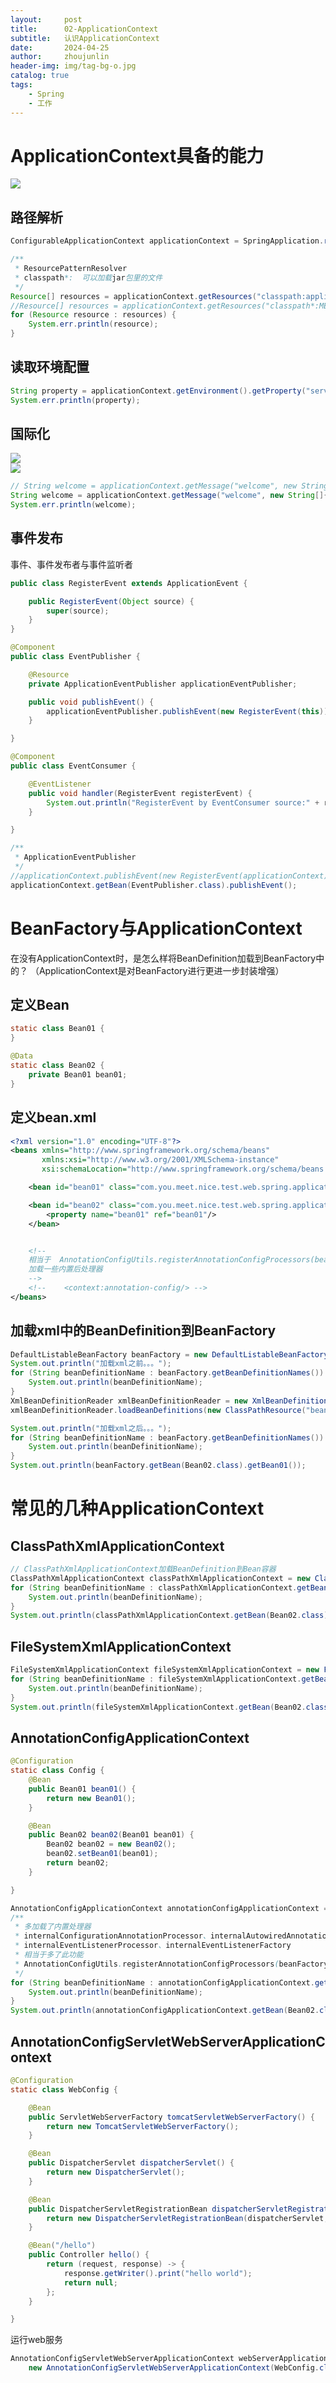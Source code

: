 ```yaml
---
layout:     post
title:      02-ApplicationContext
subtitle:   认识ApplicationContext
date:       2024-04-25
author:     zhoujunlin
header-img: img/tag-bg-o.jpg
catalog: true
tags:
    - Spring
    - 工作
---
```



<a name="SoiH9"></a>
# ApplicationContext具备的能力
![](https://pic.imgdb.cn/item/662a0e3a0ea9cb1403360960.png)
<a name="r7MtU"></a>
## 路径解析
```java
ConfigurableApplicationContext applicationContext = SpringApplication.run(ApplicationContextTest01.class, args);

/**
 * ResourcePatternResolver
 * classpath*:  可以加载jar包里的文件
 */
Resource[] resources = applicationContext.getResources("classpath:application.yaml");
//Resource[] resources = applicationContext.getResources("classpath*:META-INF/spring.factories");
for (Resource resource : resources) {
    System.err.println(resource);
}
```
<a name="YlW6d"></a>
## 读取环境配置
```java
String property = applicationContext.getEnvironment().getProperty("server.port");
System.err.println(property);
```
<a name="qAvCZ"></a>
## 国际化
![](https://pic.imgdb.cn/item/662a0f230ea9cb140338248a.webp)
<br/>
![](https://pic.imgdb.cn/item/662a0e7d0ea9cb1403369d2a.webp)
```java
// String welcome = applicationContext.getMessage("welcome", new String[]{"zhoujunlin", DateUtil.now()}, Locale.CHINA);
String welcome = applicationContext.getMessage("welcome", new String[]{"zhoujunlin", DateUtil.now()}, Locale.US);
System.err.println(welcome);
```
<a name="nfk9g"></a>
## 事件发布
事件、事件发布者与事件监听者
```java
public class RegisterEvent extends ApplicationEvent {

    public RegisterEvent(Object source) {
        super(source);
    }
}

@Component
public class EventPublisher {

    @Resource
    private ApplicationEventPublisher applicationEventPublisher;

    public void publishEvent() {
        applicationEventPublisher.publishEvent(new RegisterEvent(this));
    }

}

@Component
public class EventConsumer {

    @EventListener
    public void handler(RegisterEvent registerEvent) {
        System.out.println("RegisterEvent by EventConsumer source:" + registerEvent.getSource());
    }

}
```
```java
/**
 * ApplicationEventPublisher
 */
//applicationContext.publishEvent(new RegisterEvent(applicationContext));
applicationContext.getBean(EventPublisher.class).publishEvent();
```
<a name="tkt7K"></a>
# BeanFactory与ApplicationContext
在没有ApplicationContext时，是怎么样将BeanDefinition加载到BeanFactory中的？ （ApplicationContext是对BeanFactory进行更进一步封装增强）
<a name="CNFQu"></a>
## 定义Bean
```java
static class Bean01 {
}

@Data
static class Bean02 {
    private Bean01 bean01;
}
```
<a name="AYYNa"></a>
## 定义bean.xml
```xml
<?xml version="1.0" encoding="UTF-8"?>
<beans xmlns="http://www.springframework.org/schema/beans"
       xmlns:xsi="http://www.w3.org/2001/XMLSchema-instance"
       xsi:schemaLocation="http://www.springframework.org/schema/beans http://www.springframework.org/schema/beans/spring-beans.xsd">

    <bean id="bean01" class="com.you.meet.nice.test.web.spring.applicationcontext.ApplicationContextTest02.Bean01"/>

    <bean id="bean02" class="com.you.meet.nice.test.web.spring.applicationcontext.ApplicationContextTest02.Bean02">
        <property name="bean01" ref="bean01"/>
    </bean>


    <!--
    相当于  AnnotationConfigUtils.registerAnnotationConfigProcessors(beanFactory);  此功能
    加载一些内置后处理器
    -->
    <!--    <context:annotation-config/> -->
</beans>
```
<a name="GqULF"></a>
## 加载xml中的BeanDefinition到BeanFactory
```java
DefaultListableBeanFactory beanFactory = new DefaultListableBeanFactory();
System.out.println("加载xml之前。。。");
for (String beanDefinitionName : beanFactory.getBeanDefinitionNames()) {
    System.out.println(beanDefinitionName);
}
XmlBeanDefinitionReader xmlBeanDefinitionReader = new XmlBeanDefinitionReader(beanFactory);
xmlBeanDefinitionReader.loadBeanDefinitions(new ClassPathResource("bean01.xml"));

System.out.println("加载xml之后。。。");
for (String beanDefinitionName : beanFactory.getBeanDefinitionNames()) {
    System.out.println(beanDefinitionName);
}
System.out.println(beanFactory.getBean(Bean02.class).getBean01());
```
<a name="sLPRN"></a>
# 常见的几种ApplicationContext
<a name="MSuk5"></a>
## ClassPathXmlApplicationContext
```java
// ClassPathXmlApplicationContext加载BeanDefinition到Bean容器
ClassPathXmlApplicationContext classPathXmlApplicationContext = new ClassPathXmlApplicationContext("bean01.xml");
for (String beanDefinitionName : classPathXmlApplicationContext.getBeanDefinitionNames()) {
    System.out.println(beanDefinitionName);
}
System.out.println(classPathXmlApplicationContext.getBean(Bean02.class).getBean01());
```
<a name="j1II5"></a>
## FileSystemXmlApplicationContext
```java
FileSystemXmlApplicationContext fileSystemXmlApplicationContext = new FileSystemXmlApplicationContext("/src/test/resources/bean01.xml");
for (String beanDefinitionName : fileSystemXmlApplicationContext.getBeanDefinitionNames()) {
    System.out.println(beanDefinitionName);
}
System.out.println(fileSystemXmlApplicationContext.getBean(Bean02.class).getBean01());
```
<a name="ofGMM"></a>
## AnnotationConfigApplicationContext
```java
@Configuration
static class Config {
    @Bean
    public Bean01 bean01() {
        return new Bean01();
    }

    @Bean
    public Bean02 bean02(Bean01 bean01) {
        Bean02 bean02 = new Bean02();
        bean02.setBean01(bean01);
        return bean02;
    }

}
```
```java
AnnotationConfigApplicationContext annotationConfigApplicationContext = new AnnotationConfigApplicationContext(Config.class);
/**
 * 多加载了内置处理器
 * internalConfigurationAnnotationProcessor、internalAutowiredAnnotationProcessor、internalCommonAnnotationProcessor
 * internalEventListenerProcessor、internalEventListenerFactory
 * 相当于多了此功能
 * AnnotationConfigUtils.registerAnnotationConfigProcessors(beanFactory);
 */
for (String beanDefinitionName : annotationConfigApplicationContext.getBeanDefinitionNames()) {
    System.out.println(beanDefinitionName);
}
System.out.println(annotationConfigApplicationContext.getBean(Bean02.class).getBean01());
```
<a name="meeeG"></a>
## AnnotationConfigServletWebServerApplicationContext
```java
@Configuration
static class WebConfig {

    @Bean
    public ServletWebServerFactory tomcatServletWebServerFactory() {
        return new TomcatServletWebServerFactory();
    }

    @Bean
    public DispatcherServlet dispatcherServlet() {
        return new DispatcherServlet();
    }

    @Bean
    public DispatcherServletRegistrationBean dispatcherServletRegistrationBean(DispatcherServlet dispatcherServlet) {
        return new DispatcherServletRegistrationBean(dispatcherServlet, "/");
    }

    @Bean("/hello")
    public Controller hello() {
        return (request, response) -> {
            response.getWriter().print("hello world");
            return null;
        };
    }

}
```
运行web服务
```java
AnnotationConfigServletWebServerApplicationContext webServerApplicationContext = 
    new AnnotationConfigServletWebServerApplicationContext(WebConfig.class);
```








